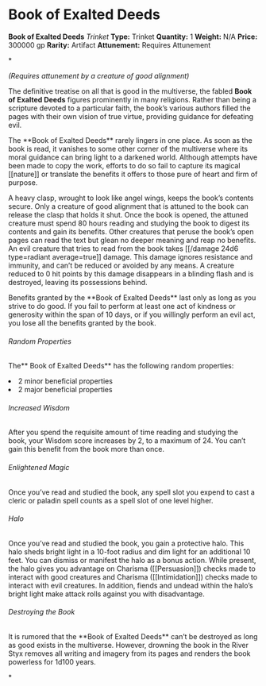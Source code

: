 # Book of Exalted Deeds

**Book of Exalted Deeds**
_Trinket_
**Type:** Trinket
**Quantity:** 1
**Weight:** N/A
**Price:** 300000 gp
**Rarity:** Artifact
**Attunement:** Requires Attunement

*<div class="item-attunement"><i>(Requires attunement by a creature of good alignment)</i><p class="Core-Styles_Core-Body">The definitive treatise on all that is good in the multiverse, the fabled **<span class="Serif-Character-Style_Italic-Serif">Book of Exalted Deeds</span>** figures prominently in many religions. Rather than being a scripture devoted to a particular faith, the book’s various authors filled the pages with their own vision of true virtue, providing guidance for defea<span class="No-Break">ting evil.</span></p>
<p class="Core-Styles_Core-Body">The **<span class="Serif-Character-Style_Italic-Serif">Book of Exalted Deeds</span>** rarely lingers in one place. As soon as the book is read, it vanishes to some other corner of the multiverse where its moral guidance can bring light to a darkened world. Although attempts have been made to copy the work, efforts to do so fail to capture its magical [[nature]] or translate the benefits it offers to those pure of heart and firm o<span class="No-Break">f purpose.</span></p>
<p class="Core-Styles_Core-Body">A heavy clasp, wrought to look like angel wings, keeps the book’s contents secure. Only a creature of good alignment that is attuned to the book can release the clasp that holds it shut. Once the book is opened, the attuned creature must spend 80 hours reading and studying the book to digest its contents and gain its benefits. Other creatures that peruse the book’s open pages can read the text but glean no deeper meaning and reap no benefits. An evil creature that tries to read from the book takes  [[/damage 24d6 type=radiant average=true]] damage. This damage ignores resistance and immunity, and can’t be reduced or avoided by any means. A creature reduced to 0 hit points by this damage disappears in a blinding flash and is destroyed, leaving its possessio<span class="No-Break">ns behind.</span></p>
<p class="Core-Styles_Core-Body">Benefits granted by the **<span class="Serif-Character-Style_Italic-Serif">Book of Exalted Deeds</span>** last only as long as you strive to do good. If you fail to perform at least one act of kindness or generosity within the span of 10 days, or if you willingly perform an evil act, you lose all the benefits granted by<span class="No-Break"> the book.</span></p>
<h6 class="Core-Styles_Core-Body-Last--to-apply-extra-space-"><span class="Serif-Character-Style_Bold-Italic-Serif">Random Properties</span> </h6>
<p class="Core-Styles_Core-Body-Last--to-apply-extra-space-">The** <span class="Serif-Character-Style_Italic-Serif">Book of Exalted Deeds</span>** has the following random p<span class="No-Break">roperties:</span></p>
<li class="Core-Styles_Core-Bulleted">2 minor beneficial <span class="No-Break">properties</span></li>
<li class="Core-Styles_Core-Bulleted-Last">2 major beneficial <span class="No-Break">properties</span></li>

<h6 class="Core-Styles_Core-Body"><span class="Serif-Character-Style_Inline-Subhead-Serif">Increased Wisdom</span></h6>
<p class="Core-Styles_Core-Body">After you spend the requisite amount of time reading and studying the book, your Wisdom score increases by 2, to a maximum of 24. You can’t gain this benefit from the book more <span class="No-Break">than once.</span></p>
<h6 class="Core-Styles_Core-Body"><span class="Serif-Character-Style_Inline-Subhead-Serif">Enlightened Magic</span></h6>
<p class="Core-Styles_Core-Body">Once you’ve read and studied the book, any spell slot you expend to cast a cleric or paladin spell counts as a spell slot of one lev<span class="No-Break">el higher.</span></p>
<h6 class="Core-Styles_Core-Body"><span class="Serif-Character-Style_Inline-Subhead-Serif">Halo</span> </h6>
<p class="Core-Styles_Core-Body">Once you’ve read and studied the book, you gain a protective halo. This halo sheds bright light in a 10-foot radius and dim light for an additional 10 feet. You can dismiss or manifest the halo as a bonus action. While present, the halo gives you advantage on Charisma ([[Persuasion]]) checks made to interact with good creatures and Charisma ([[Intimidation]]) checks made to interact with evil creatures. In addition, fiends and undead within the halo’s bright light make attack rolls against you with dis<span class="No-Break">advantage.</span></p>
<h6 class="Core-Styles_Core-Body"><span class="Serif-Character-Style_Bold-Italic-Serif">Destroying the Book</span></h6>
<p class="Core-Styles_Core-Body">It is rumored that the **<span class="Serif-Character-Style_Italic-Serif">Book of Exalted Deeds</span>** can’t be destroyed as long as good exists in the multiverse. However, drowning the book in the River Styx removes all writing and imagery from its pages and renders the book powerless for 1d<span class="No-Break">100 years.</span></p>*